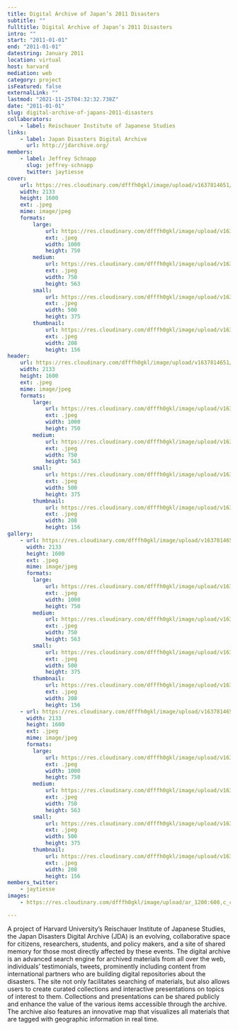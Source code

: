 ```yaml
---
title: Digital Archive of Japan’s 2011 Disasters
subtitle: ""
fulltitle: Digital Archive of Japan’s 2011 Disasters
intro: ""
start: "2011-01-01"
end: "2011-01-01"
datestring: January 2011
location: virtual
host: harvard
mediation: web
category: project
isFeatured: false
externalLink: ""
lastmod: "2021-11-25T04:32:32.738Z"
date: "2011-01-01"
slug: digital-archive-of-japans-2011-disasters
collaborators:
    - label: Reischauer Institute of Japanese Studies
links:
    - label: Japan Disasters Digital Archive
      url: http://jdarchive.org/
members:
    - label: Jeffrey Schnapp
      slug: jeffrey-schnapp
      twitter: jaytiesse
cover:
    url: https://res.cloudinary.com/dfffh0gkl/image/upload/v1637814651/japan2_48ea29d7d5.jpg
    width: 2133
    height: 1600
    ext: .jpeg
    mime: image/jpeg
    formats:
        large:
            url: https://res.cloudinary.com/dfffh0gkl/image/upload/v1637814651/large_japan2_48ea29d7d5.jpg
            ext: .jpeg
            width: 1000
            height: 750
        medium:
            url: https://res.cloudinary.com/dfffh0gkl/image/upload/v1637814652/medium_japan2_48ea29d7d5.jpg
            ext: .jpeg
            width: 750
            height: 563
        small:
            url: https://res.cloudinary.com/dfffh0gkl/image/upload/v1637814652/small_japan2_48ea29d7d5.jpg
            ext: .jpeg
            width: 500
            height: 375
        thumbnail:
            url: https://res.cloudinary.com/dfffh0gkl/image/upload/v1637814651/thumbnail_japan2_48ea29d7d5.jpg
            ext: .jpeg
            width: 208
            height: 156
header:
    url: https://res.cloudinary.com/dfffh0gkl/image/upload/v1637814651/japan2_48ea29d7d5.jpg
    width: 2133
    height: 1600
    ext: .jpeg
    mime: image/jpeg
    formats:
        large:
            url: https://res.cloudinary.com/dfffh0gkl/image/upload/v1637814651/large_japan2_48ea29d7d5.jpg
            ext: .jpeg
            width: 1000
            height: 750
        medium:
            url: https://res.cloudinary.com/dfffh0gkl/image/upload/v1637814652/medium_japan2_48ea29d7d5.jpg
            ext: .jpeg
            width: 750
            height: 563
        small:
            url: https://res.cloudinary.com/dfffh0gkl/image/upload/v1637814652/small_japan2_48ea29d7d5.jpg
            ext: .jpeg
            width: 500
            height: 375
        thumbnail:
            url: https://res.cloudinary.com/dfffh0gkl/image/upload/v1637814651/thumbnail_japan2_48ea29d7d5.jpg
            ext: .jpeg
            width: 208
            height: 156
gallery:
    - url: https://res.cloudinary.com/dfffh0gkl/image/upload/v1637814651/japan2_48ea29d7d5.jpg
      width: 2133
      height: 1600
      ext: .jpeg
      mime: image/jpeg
      formats:
        large:
            url: https://res.cloudinary.com/dfffh0gkl/image/upload/v1637814651/large_japan2_48ea29d7d5.jpg
            ext: .jpeg
            width: 1000
            height: 750
        medium:
            url: https://res.cloudinary.com/dfffh0gkl/image/upload/v1637814652/medium_japan2_48ea29d7d5.jpg
            ext: .jpeg
            width: 750
            height: 563
        small:
            url: https://res.cloudinary.com/dfffh0gkl/image/upload/v1637814652/small_japan2_48ea29d7d5.jpg
            ext: .jpeg
            width: 500
            height: 375
        thumbnail:
            url: https://res.cloudinary.com/dfffh0gkl/image/upload/v1637814651/thumbnail_japan2_48ea29d7d5.jpg
            ext: .jpeg
            width: 208
            height: 156
    - url: https://res.cloudinary.com/dfffh0gkl/image/upload/v1637814651/japan1_62df529a33.jpg
      width: 2133
      height: 1600
      ext: .jpeg
      mime: image/jpeg
      formats:
        large:
            url: https://res.cloudinary.com/dfffh0gkl/image/upload/v1637814651/large_japan1_62df529a33.jpg
            ext: .jpeg
            width: 1000
            height: 750
        medium:
            url: https://res.cloudinary.com/dfffh0gkl/image/upload/v1637814652/medium_japan1_62df529a33.jpg
            ext: .jpeg
            width: 750
            height: 563
        small:
            url: https://res.cloudinary.com/dfffh0gkl/image/upload/v1637814652/small_japan1_62df529a33.jpg
            ext: .jpeg
            width: 500
            height: 375
        thumbnail:
            url: https://res.cloudinary.com/dfffh0gkl/image/upload/v1637814651/thumbnail_japan1_62df529a33.jpg
            ext: .jpeg
            width: 208
            height: 156
members_twitter:
    - jaytiesse
images:
    - https://res.cloudinary.com/dfffh0gkl/image/upload/ar_1200:600,c_crop/c_limit,h_1200,w_600/v1637814651/japan2_48ea29d7d5.jpg

---
```

A project of Harvard University’s Reischauer Institute of Japanese Studies, the Japan Disasters Digital Archive (JDA) is an evolving, collaborative space for citizens, researchers, students, and policy makers, and a site of shared memory for those most directly affected by these events. The digital archive is an advanced search engine for archived materials from all over the web, individuals’ testimonials, tweets, prominently including content from international partners who are building digital repositories about the disasters. The site not only facilitates searching of materials, but also allows users to create curated collections and interactive presentations on topics of interest to them. Collections and presentations can be shared publicly and enhance the value of the various items accessible through the archive. The archive also features an innovative map that visualizes all materials that are tagged with geographic information in real time.
